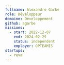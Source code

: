 ```yaml
---
fullname: Alexandre Garbe
role: Développeur
domaine: Développement
github: agarbe
missions:
  - start: 2022-12-07
    end: 2024-02-29
    status: independent
    employer: OPTEAMIS
startups:
  - reva
---
```



